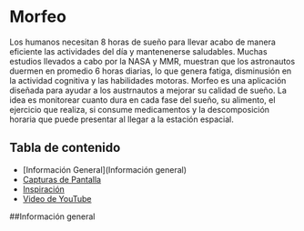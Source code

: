 # Morfeo
Los humanos necesitan 8 horas de sueño para llevar acabo de manera eficiente las actividades del día y mantenenerse saludables. Muchas estudios llevados a cabo por la NASA y MMR, muestran que los astronautos duermen en promedio 6 horas diarias, lo que genera fatiga, disminusión en la actividad cognitiva y las habilidades motoras. Morfeo es una aplicación diseñada para ayudar a los austrnautos a mejorar su calidad de sueño. La idea es monitorear cuanto dura en cada fase del sueño, su alimento, el ejercicio que realiza, si consume medicamentos y la descomposición horaria que puede presentar al llegar a la estación espacial. 

## Tabla de contenido
- [Información General](Información general)
- [Capturas de Pantalla]()
- [Inspiración]()
- [Video de YouTube](https://youtu.be/KdlvJBqiytc)

##Información general

